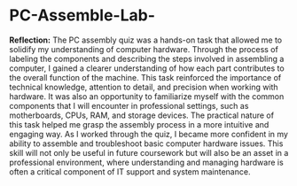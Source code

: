 # PC-Assemble-Lab-

**Reflection:**
The PC assembly quiz was a hands-on task that allowed me to solidify my understanding of computer hardware. Through the process of labeling the components and describing the steps involved in assembling a computer, I gained a clearer understanding of how each part contributes to the overall function of the machine. This task reinforced the importance of technical knowledge, attention to detail, and precision when working with hardware. It was also an opportunity to familiarize myself with the common components that I will encounter in professional settings, such as motherboards, CPUs, RAM, and storage devices. The practical nature of this task helped me grasp the assembly process in a more intuitive and engaging way. As I worked through the quiz, I became more confident in my ability to assemble and troubleshoot basic computer hardware issues. This skill will not only be useful in future coursework but will also be an asset in a professional environment, where understanding and managing hardware is often a critical component of IT support and system maintenance.

